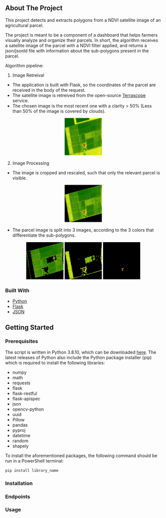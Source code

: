 <!-- ABOUT THE PROJECT -->
## About The Project

This project detects and extracts polygons from a NDVI satellite image of an agricultural parcel.

The project is meant to be a component of a dashboard that helps farmers visually analyze and organize their parcels.
In short, the algorithm receives a satellite image of the parcel with a NDVI filter applied, and returns a json/jsonld file with information about
the sub-polygons present in the parcel.

Algorithm pipeline:

1. Image Retreival
- The application is built with Flask, so the coordinates of the parcel are received in the body of the request.
- The satellite image is retreived from the open-source [Terrascope](https://terrascope.be/en) service.
- The chosen image is the most recent one with a clarity > 50% (Less than 50% of the image is covered by clouds).
<p align="center">
  <a>
    <img src="Imagini/Imagine.png" alt="Initial image" width="120" height="120">
  </a>
</p>


2. Image Processing
- The image is cropped and rescaled, such that only the relevant parcel is visible.
<p align="center">
  <a>
    <img src="Imagini/dst.png" alt="Cropped image" width="120" height="120">
  </a>
</p>

- The parcel image is split into 3 images, according to the 3 colors that differentiate the sub-polygons.

<p align="center">
  <a>
    <img src="Imagini/green.png" alt="Green mask" width="120" height="120">
  </a>
  <a>
    <img src="Imagini/yellow.png" alt="Yellow mask" width="120" height="120">
  </a>
  <a>
    <img src="Imagini/brown.png" alt="Brown mask" width="120" height="120">
  </a>
</p>



### Built With

* [Python](https://www.python.org/)
* [Flask](https://palletsprojects.com/p/flask/)
* [JSON](https://www.json.org/json-en.html)


<!-- GETTING STARTED -->
## Getting Started


### Prerequisites

The script is written in Python 3.8.10, which can be downloaded [here](https://www.python.org/downloads/).
The latest releases of Python also include the Python package installer (pip) which is required to install the
following libraries:

* numpy
* math
* requests
* flask
* flask-restful
* flask-apispec
* json
* opencv-python
* uuid
* Pillow
* pandas
* pyproj
* datetime
* random
* shapely

To install the aforementioned packages, the following command should be run in a PowerShell terminal:

  ```sh
  pip install library_name
  ```

### Installation

### Endpoints

### Usage

### 



